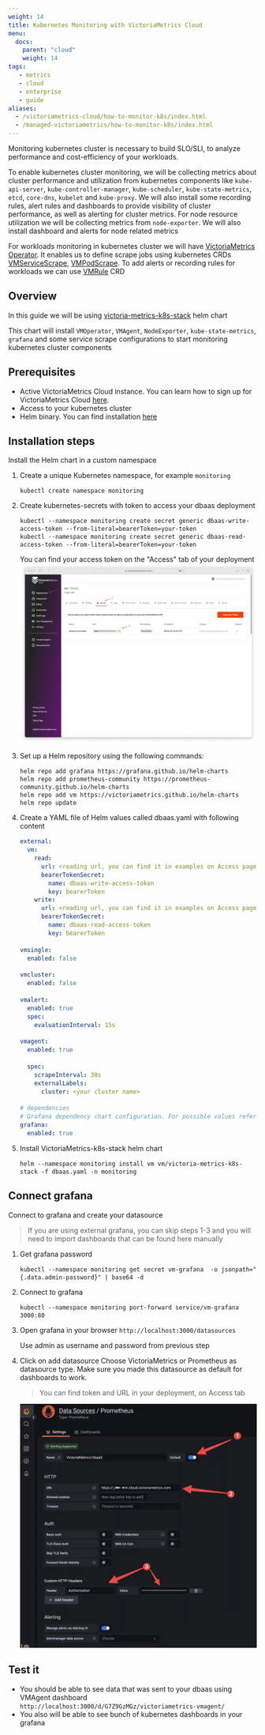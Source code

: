```yaml
---
weight: 14
title: Kubernetes Monitoring with VictoriaMetrics Cloud
menu:
  docs:
    parent: "cloud"
    weight: 14
tags:
   - metrics
   - cloud
   - enterprise
   - guide
aliases:
  - /victoriametrics-cloud/how-to-monitor-k8s/index.html
  - /managed-victoriametrics/how-to-monitor-k8s/index.html
---
```

Monitoring kubernetes cluster is necessary to build SLO/SLI, to analyze performance and cost-efficiency of your workloads. 

To enable kubernetes cluster monitoring, we will be collecting metrics about cluster performance and utilization from kubernetes components like `kube-api-server`, `kube-controller-manager`, `kube-scheduler`, `kube-state-metrics`,  `etcd`, `core-dns`, `kubelet` and `kube-proxy`. We will also install some recording rules, alert rules and dashboards to provide visibility of cluster performance, as well as alerting for cluster metrics.
For node resource utilization we will be collecting metrics from `node-exporter`. We will also install dashboard and alerts for node related metrics

For workloads monitoring in kubernetes cluster we will have [VictoriaMetrics Operator](https://docs.victoriametrics.com/operator/). It enables us to define scrape jobs using kubernetes CRDs [VMServiceScrape](https://docs.victoriametrics.com/operator/design.html#vmservicescrape), [VMPodScrape](https://docs.victoriametrics.com/operator/design.html#vmpodscrape). To add alerts or recording rules for workloads we can use [VMRule](https://docs.victoriametrics.com/operator/design.html#vmrule) CRD

## Overview

In this guide we will be using [victoria-metrics-k8s-stack](https://github.com/VictoriaMetrics/helm-charts/tree/master/charts/victoria-metrics-k8s-stack) helm chart

This chart will install `VMOperator`, `VMAgent`, `NodeExporter`, `kube-state-metrics`, `grafana` and some service scrape configurations to start monitoring kubernetes cluster components

## Prerequisites


- Active VictoriaMetrics Cloud instance. You can learn how to sign up for VictoriaMetrics Cloud [here](https://docs.victoriametrics.com/victoriametrics-cloud/quickstart#how-to-register).
- Access to your kubernetes cluster
- Helm binary. You can find installation [here](https://helm.sh/docs/intro/install/)

## Installation steps
Install the Helm chart in a custom namespace

1. Create a unique Kubernetes namespace, for example `monitoring`

   ```shell
   kubectl create namespace monitoring
   ```
   
1. Create kubernetes-secrets with token to access your dbaas deployment

   ```shell
   kubectl --namespace monitoring create secret generic dbaas-write-access-token --from-literal=bearerToken=your-token
   kubectl --namespace monitoring create secret generic dbaas-read-access-token --from-literal=bearerToken=your-token
   ```
   
   You can find your access token on the "Access" tab of your deployment
   ![K8s Monitoring](kubernetes_monitoring.webp)
1. Set up a Helm repository using the following commands:

   ```shell
   helm repo add grafana https://grafana.github.io/helm-charts
   helm repo add prometheus-community https://prometheus-community.github.io/helm-charts
   helm repo add vm https://victoriametrics.github.io/helm-charts
   helm repo update
   ```
   
1. Create a YAML file of Helm values called dbaas.yaml with following content

   ```yaml
   external:
     vm:
       read:
         url: <reading url, you can find it in examples on Access page>
         bearerTokenSecret:
           name: dbaas-write-access-token
           key: bearerToken
       write:
         url: <reading url, you can find it in examples on Access page>
         bearerTokenSecret:
           name: dbaas-read-access-token
           key: bearerToken

   vmsingle:
     enabled: false

   vmcluster:
     enabled: false

   vmalert:
     enabled: true
     spec:
       evaluationInterval: 15s

   vmagent:
     enabled: true

     spec:
       scrapeInterval: 30s
       externalLabels:
         cluster: <your cluster name>

   # dependencies  
   # Grafana dependency chart configuration. For possible values refer to https://github.com/grafana/helm-charts/tree/main/charts/grafana#configuration
   grafana:
     enabled: true
   ```
   
1. Install VictoriaMetrics-k8s-stack helm chart

   ```shell
   helm --namespace monitoring install vm vm/victoria-metrics-k8s-stack -f dbaas.yaml -n monitoring
   ```
   

## Connect grafana

Connect to grafana and create your datasource

> If you are using external grafana, you can skip steps 1-3 and you will need to import dashboards that can be found here manually

1. Get grafana password

   ```shell
   kubectl --namespace monitoring get secret vm-grafana  -o jsonpath="{.data.admin-password}" | base64 -d
   ```
   
1. Connect to grafana

   ```shell
   kubectl --namespace monitoring port-forward service/vm-grafana 3000:80
   ```
   
1. Open grafana in your browser `http://localhost:3000/datasources`
   
   Use admin as username and password from previous step
1. Click on add datasource
   Choose VictoriaMetrics or Prometheus as datasource type. Make sure you made this datasource as default for dashboards to work.
   > You can find token and URL in your deployment, on Access tab
  
   ![K8s datasource](how-to-monitor-k8s_datasource.webp)

## Test it


- You should be able to see data that was sent to your dbaas using VMAgent dashboard `http://localhost:3000/d/G7Z9GzMGz/victoriametrics-vmagent/`
- You also will be able to see bunch of kubernetes dashboards in your grafana
